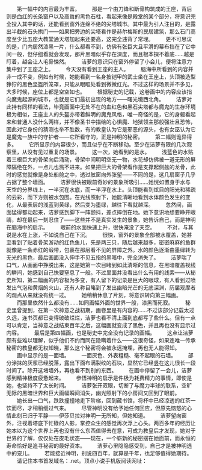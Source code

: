 　　第一幅中的内容最为丰富。
　　那是一个由刀锋和断骨构筑成的王座，背后则是血红的长条窗户以及高耸的黑色石柱，看起来像是殿堂的某个部分，将意识完全投入其中的话，还能看到窗外连绵不绝的尖塔城市。其中最为引人注目的，是露出半截的石头拱门——如果把旁边的尖塔看作是赫尔梅斯的民居建筑，那么石门高度至少比五座大教堂通天塔加起来还要高，这完全违背了常理。
　　更不可思议的是，门内居然漆黑一片，什么都看不到，仿佛有张巨大且平滑的幕布挡在了它中间一般，但仔细看就会发现，那片黑暗似乎存在深度，而且根本探不着底……越是盯着，越会让人毛骨悚然。
　　洁萝的意识只在窗外停留了小会儿，便将注意力集中到了王座之上。
　　今天没有看到王座的主人。
　　脑海中所看到的内容并非一成不变，例如有时候，她能看到一名身披铠甲的武士坐在王座上，头顶被造型狰狞的黑色坚盔所笼罩，只能从眼眶处看到微微红光。不过这样的场景并不多见，大多时候，座位上都是空空如也。
　　根据秘史的记载，这卷画中的内容应该指向魔鬼起源的城市，也就是它们最初出现的地方——曙光境西北角。
　　洁萝对此持有同样的看法，毕竟画面中无处不在的血红色和黑石尖塔都与魔鬼的生存环境极为相似，王座主人的头盔亦带着鲜明的魔鬼风格，唯一奇怪的是，它的身躯看起来和普通人没什么两样，并不像圣书中描绘的心惧魔、地狱领主那般强壮且恐怖，因此对它身份的猜测也举不胜数，有的教皇认为它是邪恶的源头，也有女巫认为它是魔鬼一族中的守护者——它所看守的，正是神明的秘密。
　　第二幅则诡异得多。
　　它所显示的内容很少，而且似乎在不断移动。至少在洁萝有限的几次观察里，从没有见过重复的场景。
　　这一次，她看到的是水。
　　浅蓝色的水贴着三根巨大的骨架向后涌动，骨架中间明明空无一物，水花却仿佛被一道无形的屏障隔绝在外，一点儿也溅不进来。如果把巨大的骨架看作是支撑起侧舷的龙骨，此时的感觉就像是身处船舱之中，透过舷窗向外张望——不同的是，这几扇窗子几乎占据了整个墙面。
　　洁萝很快被眼前奇妙的景象所吸引……她恍如置身于水与天空的分界线上，一半沉在水底，而一半浮在水上。头顶能看到炫目的阳光和稀疏的云彩，而下方则被水包围。在光线照射下，她能清晰地看到水体颜色发生的变化，从最表层的浅蓝到黄绿，然后变为墨绿，越往下看就越深。
　　忽然间，画面猛得都动起来，洁萝感到脚下一阵颤抖，差点摔倒在地。她下意识地想要睁开眼睛，却在最后一刻忍住了——这些并不是真实发生的景象，她告诉自己，而是神明在脑海中的启示。
　　眼前的水面快速上升，很快淹没了天空。
　　不对，与其说是水在上涨，不如说自己在下沉。
　　很快，窗外的景象全部被水覆盖，她甚至看到了贴着骨架游动的红色鱼儿，先是两三只，随后越来越多，密密麻麻的鱼群就像是一条赤红的缎带，包裹在那层看不见的屏障之外。水的颜色逐渐由墨绿转为无光的黑色，最后画面没入伸手不见五指的黑暗中，完全消失了。
　　洁萝喘了口气，从画面中挣脱出来，这是她第一次目睹到如此清晰的信息，在黑暗覆盖视线的瞬间，她感到自己快要窒息了一般。不过里面并没看出什么有用的线索——从秘史所知，第二幅画的内容极为多变，有人留下的记录是巨大的眼球，有人看到过喷发出气泡和黄烟的火山，还有人称目睹到了发出幽暗光芒的无底深渊，历届观摩者的观点从来就没有统一过。
　　她稍稍休息了片刻，将意识转向第三幅画。
　　而那里依然什么都没有……如同画幅外面的世界一般，漆黑而死寂。
　　秘史里曾提到，在第一次神意之战初期，画卷里是有内容的……不过该部分记载太过久远，连书页都已变得破破烂烂，洁萝也看不清上面到底都写了些什么。但有一点可以肯定，当神意之战结束百年之后，这幅画就变成了黑色，并且再也没有显示过内容。
　　最后是第四幅画，也是秘史中完全没有记录的画幅。
　　这点让洁萝颇有些难以理解，似乎他们不约而同在隐瞒着什么——这很奇怪，如果连唯一传承秘密的教皇都无权知晓，那么这个秘密将会被永远掩埋，再也无人能得知。
　　画中显示的是一面墙。
　　一面灰色、外表粗糙、毫不起眼的石墙。
　　部分涂抹的灰浆已经脱落，露出下面布满裂纹的石块，显然它已经竖在这儿很长一段时间了。除开这堵墙外，再也看不到别的东西。
　　在画中停留了一会儿，洁萝感到精神极度疲惫起来。
　　参悟神明的启示是件极为耗费精力的事情，即使是她，也坚持不了太长时间。
　　洁萝张开双眼，切断了与魔力半球的联系，空旷无际的黑暗世界和巨大画幅瞬间消失，幽光照射下的小房间又回到了眼前。
　　她长出一口气，跌跌撞撞地走下阶梯，回到藏书馆，将杯中已经凉透的红茶一饮而尽，才稍稍缓过气来。
　　尽管神明没有给予她任何回应，但原先恼怒的心情此刻已归于平静——伊莎贝拉对神明一无所知，但她知道。
　　洁萝望向窗外，注视着塔底下忙碌的人影，掌控众生的感觉再次浮上心头。两百多年的经历让她本以为这个世界上再也没有什么东西值得去在意，可成为教皇后才发现，她对于世界的了解，仅仅处在皮毛状态——现在，一个崭新的秘密摆在她面前，而永恒的寿命恰好是追寻秘密的最好资本。
　　洁萝心里隐隐感受到，自己才是被神明选中的宠儿。
　　若能接近神明，别说四百年，就算是千年，也足够值得她期待。
　　请记住本书首发域名：.net。顶点小说手机版阅读网址：